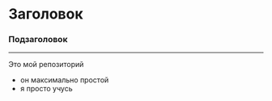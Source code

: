 # Заголовок
### Подзаголовок

_____________________

Это мой репозиторий
- он максимально простой
- я просто учусь